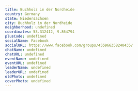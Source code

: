 ```yaml
---
title: Buchholz in der Nordheide
country: Germany
state: Niedersachsen
city: Buchholz in der Nordheide
neighborhood: undefined
coordinates: 53.312412, 9.864794
plusCode: undefined
socialName: Facebook
socialURL: https://www.facebook.com/groups/455966358240435/
chatName: undefined
chatURL: undefined
eventName: undefined
eventURL: undefined
leaderName: undefined
leaderURL: undefined
oldPhoto: undefined
coverPhoto: undefined
---
```

